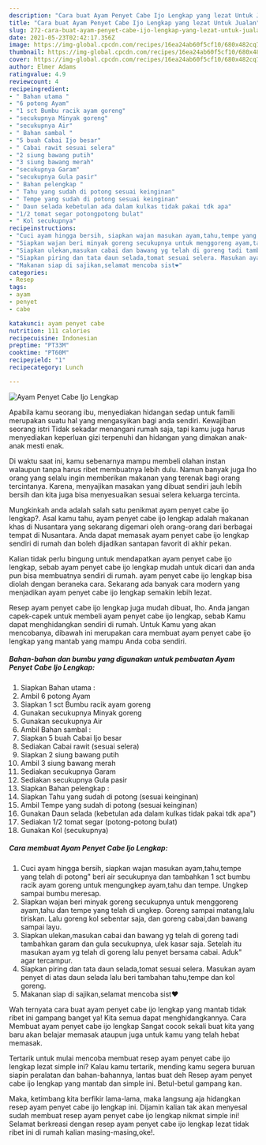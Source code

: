 ```yaml
---
description: "Cara buat Ayam Penyet Cabe Ijo Lengkap yang lezat Untuk Jualan"
title: "Cara buat Ayam Penyet Cabe Ijo Lengkap yang lezat Untuk Jualan"
slug: 272-cara-buat-ayam-penyet-cabe-ijo-lengkap-yang-lezat-untuk-jualan
date: 2021-05-23T02:42:17.356Z
image: https://img-global.cpcdn.com/recipes/16ea24ab60f5cf10/680x482cq70/ayam-penyet-cabe-ijo-lengkap-foto-resep-utama.jpg
thumbnail: https://img-global.cpcdn.com/recipes/16ea24ab60f5cf10/680x482cq70/ayam-penyet-cabe-ijo-lengkap-foto-resep-utama.jpg
cover: https://img-global.cpcdn.com/recipes/16ea24ab60f5cf10/680x482cq70/ayam-penyet-cabe-ijo-lengkap-foto-resep-utama.jpg
author: Elmer Adams
ratingvalue: 4.9
reviewcount: 4
recipeingredient:
- " Bahan utama "
- "6 potong Ayam"
- "1 sct Bumbu racik ayam goreng"
- "secukupnya Minyak goreng"
- "secukupnya Air"
- " Bahan sambal "
- "5 buah Cabai Ijo besar"
- " Cabai rawit sesuai selera"
- "2 siung bawang putih"
- "3 siung bawang merah"
- "secukupnya Garam"
- "secukupnya Gula pasir"
- " Bahan pelengkap "
- " Tahu yang sudah di potong sesuai keinginan"
- " Tempe yang sudah di potong sesuai keinginan"
- " Daun selada kebetulan ada dalam kulkas tidak pakai tdk apa"
- "1/2 tomat segar potongpotong bulat"
- " Kol secukupnya"
recipeinstructions:
- "Cuci ayam hingga bersih, siapkan wajan masukan ayam,tahu,tempe yang telah di potong&#34; beri air secukupnya dan tambahkan 1 sct bumbu racik ayam goreng untuk mengungkep ayam,tahu dan tempe. Ungkep sampai bumbu meresap."
- "Siapkan wajan beri minyak goreng secukupnya untuk menggoreng ayam,tahu dan tempe yang telah di ungkep. Goreng sampai matang,lalu tiriskan. Lalu goreng kol sebentar saja, dan goreng cabai,dan bawang sampai layu."
- "Siapkan ulekan,masukan cabai dan bawang yg telah di goreng tadi tambahkan garam dan gula secukupnya, ulek kasar saja. Setelah itu masukan ayam yg telah di goreng lalu penyet bersama cabai. Aduk&#34; agar tercampur."
- "Siapkan piring dan tata daun selada,tomat sesuai selera. Masukan ayam penyet di atas daun selada lalu beri tambahan tahu,tempe dan kol goreng."
- "Makanan siap di sajikan,selamat mencoba sist❤"
categories:
- Resep
tags:
- ayam
- penyet
- cabe

katakunci: ayam penyet cabe 
nutrition: 111 calories
recipecuisine: Indonesian
preptime: "PT33M"
cooktime: "PT60M"
recipeyield: "1"
recipecategory: Lunch

---
```



![Ayam Penyet Cabe Ijo Lengkap](https://img-global.cpcdn.com/recipes/16ea24ab60f5cf10/680x482cq70/ayam-penyet-cabe-ijo-lengkap-foto-resep-utama.jpg)

Apabila kamu seorang ibu, menyediakan hidangan sedap untuk famili merupakan suatu hal yang mengasyikan bagi anda sendiri. Kewajiban seorang istri Tidak sekadar menangani rumah saja, tapi kamu juga harus menyediakan keperluan gizi terpenuhi dan hidangan yang dimakan anak-anak mesti enak.

Di waktu  saat ini, kamu sebenarnya mampu membeli olahan instan walaupun tanpa harus ribet membuatnya lebih dulu. Namun banyak juga lho orang yang selalu ingin memberikan makanan yang terenak bagi orang tercintanya. Karena, menyajikan masakan yang dibuat sendiri jauh lebih bersih dan kita juga bisa menyesuaikan sesuai selera keluarga tercinta. 



Mungkinkah anda adalah salah satu penikmat ayam penyet cabe ijo lengkap?. Asal kamu tahu, ayam penyet cabe ijo lengkap adalah makanan khas di Nusantara yang sekarang digemari oleh orang-orang dari berbagai tempat di Nusantara. Anda dapat memasak ayam penyet cabe ijo lengkap sendiri di rumah dan boleh dijadikan santapan favorit di akhir pekan.

Kalian tidak perlu bingung untuk mendapatkan ayam penyet cabe ijo lengkap, sebab ayam penyet cabe ijo lengkap mudah untuk dicari dan anda pun bisa membuatnya sendiri di rumah. ayam penyet cabe ijo lengkap bisa diolah dengan beraneka cara. Sekarang ada banyak cara modern yang menjadikan ayam penyet cabe ijo lengkap semakin lebih lezat.

Resep ayam penyet cabe ijo lengkap juga mudah dibuat, lho. Anda jangan capek-capek untuk membeli ayam penyet cabe ijo lengkap, sebab Kamu dapat menghidangkan sendiri di rumah. Untuk Kamu yang akan mencobanya, dibawah ini merupakan cara membuat ayam penyet cabe ijo lengkap yang mantab yang mampu Anda coba sendiri.

<!--inarticleads1-->

##### Bahan-bahan dan bumbu yang digunakan untuk pembuatan Ayam Penyet Cabe Ijo Lengkap:

1. Siapkan  Bahan utama :
1. Ambil 6 potong Ayam
1. Siapkan 1 sct Bumbu racik ayam goreng
1. Gunakan secukupnya Minyak goreng
1. Gunakan secukupnya Air
1. Ambil  Bahan sambal :
1. Siapkan 5 buah Cabai Ijo besar
1. Sediakan  Cabai rawit (sesuai selera)
1. Siapkan 2 siung bawang putih
1. Ambil 3 siung bawang merah
1. Sediakan secukupnya Garam
1. Sediakan secukupnya Gula pasir
1. Siapkan  Bahan pelengkap :
1. Siapkan  Tahu yang sudah di potong (sesuai keinginan)
1. Ambil  Tempe yang sudah di potong (sesuai keinginan)
1. Gunakan  Daun selada (kebetulan ada dalam kulkas tidak pakai tdk apa&#34;)
1. Sediakan 1/2 tomat segar (potong-potong bulat)
1. Gunakan  Kol (secukupnya)




<!--inarticleads2-->

##### Cara membuat Ayam Penyet Cabe Ijo Lengkap:

1. Cuci ayam hingga bersih, siapkan wajan masukan ayam,tahu,tempe yang telah di potong&#34; beri air secukupnya dan tambahkan 1 sct bumbu racik ayam goreng untuk mengungkep ayam,tahu dan tempe. Ungkep sampai bumbu meresap.
1. Siapkan wajan beri minyak goreng secukupnya untuk menggoreng ayam,tahu dan tempe yang telah di ungkep. Goreng sampai matang,lalu tiriskan. Lalu goreng kol sebentar saja, dan goreng cabai,dan bawang sampai layu.
1. Siapkan ulekan,masukan cabai dan bawang yg telah di goreng tadi tambahkan garam dan gula secukupnya, ulek kasar saja. Setelah itu masukan ayam yg telah di goreng lalu penyet bersama cabai. Aduk&#34; agar tercampur.
1. Siapkan piring dan tata daun selada,tomat sesuai selera. Masukan ayam penyet di atas daun selada lalu beri tambahan tahu,tempe dan kol goreng.
1. Makanan siap di sajikan,selamat mencoba sist❤




Wah ternyata cara buat ayam penyet cabe ijo lengkap yang mantab tidak ribet ini gampang banget ya! Kita semua dapat menghidangkannya. Cara Membuat ayam penyet cabe ijo lengkap Sangat cocok sekali buat kita yang baru akan belajar memasak ataupun juga untuk kamu yang telah hebat memasak.

Tertarik untuk mulai mencoba membuat resep ayam penyet cabe ijo lengkap lezat simple ini? Kalau kamu tertarik, mending kamu segera buruan siapin peralatan dan bahan-bahannya, lantas buat deh Resep ayam penyet cabe ijo lengkap yang mantab dan simple ini. Betul-betul gampang kan. 

Maka, ketimbang kita berfikir lama-lama, maka langsung aja hidangkan resep ayam penyet cabe ijo lengkap ini. Dijamin kalian tak akan menyesal sudah membuat resep ayam penyet cabe ijo lengkap nikmat simple ini! Selamat berkreasi dengan resep ayam penyet cabe ijo lengkap lezat tidak ribet ini di rumah kalian masing-masing,oke!.

